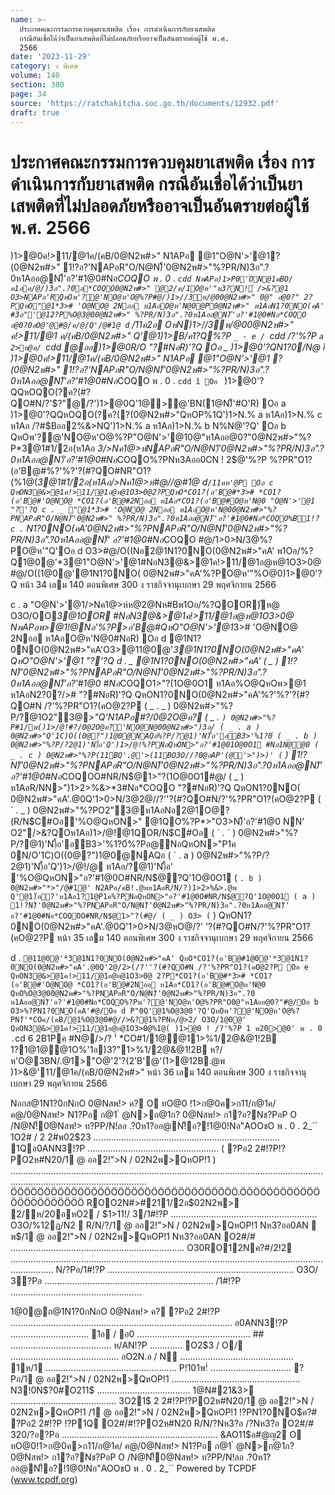 ```yaml
---
name: >-
  ประกาศคณะกรรมการควบคุมยาเสพติด เรื่อง การดำเนินการกับยาเสพติด
  กรณีอันเชื่อได้ว่าเป็นยาเสพติดที่ไม่ปลอดภัยหรืออาจเป็นอันตรายต่อผู้ใช้ พ.ศ.
  2566
date: '2023-11-29'
category: ง พิเศษ
volume: 140
section: 300
page: 34
source: 'https://ratchakitcha.soc.go.th/documents/12932.pdf'
draft: true
---
```


# ประกาศคณะกรรมการควบคุมยาเสพติด เรื่อง การดำเนินการกับยาเสพติด กรณีอันเชื่อได้ว่าเป็นยาเสพติดที่ไม่ปลอดภัยหรืออาจเป็นอันตรายต่อผู้ใช้ พ.ศ. 2566

)1>@0ค!>11/@1ค/(คB/0@N2พ#>" N1APอ @1"O@N'>'@1?(0@N2พ#>" 1!?อ?'NAPอR"O/N@N)็'0@N2พ#>"%?PR/N)3อ".?0ห1Aออ@N)็'อ?'#1@0#Nอ*COQO พ . 0 . `cdd NพAPอ)1>P0'์ON@1คBO/ค1อค/@/)3อ".?0อ*COQO0@N2พ#>" @2/ค/1O@ห'"ห3?N!์ />&?@1 O3>NAPอ'RQหOพ'?@'NO@ห'O@%?P#@/)1>//3ห/@00@N2พ#>" 0@" อ@0?" 2?PQหO"@1*3># 'O@NO@ 2Nออ ห1AอO@ห'N@0@P0@N2พ#>" ห1AอN1?0NO(คA' #3อ"'@12?P%O@3@00@N2พ#>" %?PR/N)3อ".?0ห1Aออ@N)็'อ?'#1@0#Nอ*COQO อ@0?0อO@'@#@/ค/@/Q'/@#1@ d` /11ค2อ OหN)1>//3ห/@00@N2พ#>" ค!>11/@1 ค/(คB/0@N2พ#>" Q'@1)1>B/ค1?Q%?P `_ - e / `cdd /?'%?P `a 2>ห@ค/ `cdd @ออ)1>@0R/O "?#NอR)'?Q Oอ _ )1>@0'?QN1?0/N@ ì )1>@0ค!>11/@1ค/(คB/0@N2พ#>" N1APอ @1"O@N'>'@1 ?(0@N2พ#>" 1!?อ?'NAPอR"O/N@N)็'0@N2พ#>"%?PR/N)3อ".?0ห1Aออ@N)็'อ?'#1@0#Nอ*COQO พ . 0 . `cdd î Oอ ` )1>@0'?QQหOQO(?ค?(#?QO#N/?'$?"@/?')1>@0Q'1@>@'BN(1@N)็'#O'R) Oอ a )1>@0'?QQหOQO(?ค?(?(0@N2พ#>"QหOP%1Q')1>N.% a ห1Aอ)1>N.% c ห1Aอ /?#$Bออ2%&>NQ')1>N.% a ห1Aอ)1>N.% b N%N@'?Q' Oอ b QหOพ'?@'NO@ห'O@%?P"O@N'>'@10@"ห1Aออ@0?"0@N2พ#>"%?P*3@1#1/2อ(ห1Aอ *3/>Nค1@>ห์NAPอR"O/N@N)็'0@N2พ#>"%?PR/N)3อ".?0ห1Aออ@N)็'อ?'#1@0#Nอ*COQO%?PNห3Aออ0CN ! 2$@'%?P %?PR"O1?(อ'B@#%?'%?'?(#?QO#NR"O1?(%1@(*3@1#1/2อ(ห1Aอ/>Nค1@>ห์#@//@#1@ d` /11คห'@P Oอ c QหON3@&>@1ค!>11/@1อ@ห@1O3>0@2?PQหO*CO1?(อ'B@#*3># *CO1?(อ'B@#'O@NO@ *CO1?(อ'B@#2Nออ ห1Aอ*CO1?(อ'B@#O@ห'N@0 "O@N'>'@1 "?'?Q c . _ "@1*3># 'O@NO@ 2Nออ ห1AอO@ห'N@00@N2พ#>"%?PNAPอR"O/N@N)็'0@N2พ#>" %?PR/N)3อ".?0ห1Aออ@N)็'อ?'#1@0#Nอ*COQO%B1!? c . ` N1?0NO(คA'0@N2พ#>"%?PNAPอR"O/N@N)็'0@N2พ#>"%?PR/N)3อ".?0ห1Aออ@N)็' อ?'#1@0#Nอ*COQO #@/1>0>N/3@%?PO@ห'"Q'Oอ d O3>#@/O((Nอ2@1N1?0NO(0@N2พ#>"คA' พ1Oอ/%?Q1@0@'*3@1"O@N'>'@1#NอN3@&>@1ค!>11/@1อ@ห@1O3>0@ #@/O((1@0@'@1N1?0NO( 0@N2พ#>"คA'%?PO@ห'"%O@0)1>@0'?Q หน้า 34 เลม 140 ตอนพิเศษ 300 ง ราชกิจจานุเบกษา 29 พฤศจิกายน 2566

c . a "O@N'>'@1/>Nค1@>ห์ห@2@Nห#Bพ1Oอ/%?QOOR)ัห@ O3O/OO*3@1OOR #NอN3@&>@1ค!>11/@1อ@ห@1O3>0@ NพAPอพ>@1!@Nอ'%?P>อ'B@#QหO"O@N'>'@1*3># 'O@NO@ 2Nออ ห1AอO@ห'N@0#NอR) Oอ d @1N1?0NO(0@N2พ#>"คA'O3>@11@0@'*3@1N1?0NO(0@N2พ#>"คA' QหO"O@N'>'@1 "?'?Q d . _ @1N1?0NO(0@N2พ#>"คA' ( _ ) 1!?N)็'0@N2พ#>"%?PNAPอR"O/N@N)็'0@N2พ#>"%?PR/N)3อ".?0ห1Aออ@N)็'อ?'#1@0 #Nอ*COQO1>"?(1O@0O1 ห1Aอ%O@QหOพ>@1 ห1AอN2?0?/># "?#NอR)'?Q QหON1?0NO(0@N2พ#>"คA'%?'%?'?(#?QO#N /?'%?PR"O1?(คO@2?P ( _ . _ ) 0@N2พ#>"%?P/?@1O2"3@*>"Q'N1APอ#?/0@2O@ค? ( _ . ` ) 0@N2พ#>"%?P#1/พ()1>/@!#?/0@2O@ค?'NO@N@00@N2พ#>")3อ/ ( _ . a ) 0@N2พ#>"Q'1C)O((0@?")1@0@NAQอ%?P/?@1)'N)ื้อ'อB3>'%1?0์ ( _ . b ) 0@N2พ#>"%?P/?2@1)'N)ื้อ'Q')1>/@!%?PNอQหON>"อ?'#1@01O@0O1 #Nอ1N@@0 ( _ . c ) 0@N2พ#>"%?P(11BQ'.@'>(11BO3O//?0@อAP'(@'>")>)' ( ` ) 1!?N)็'0@N2พ#>"%?PNAPอR"O/N@N)็'0@N2พ#>"%?PR/N)3อ".?0ห1Aออ@N)็' อ?'#1@0#Nอ*COQOO#NR/N$@1>"?(1O@0O1#@/ ( _ ) ห1AอR/NN>")1>2>%&>*3#Nอ*COQO "?#NอR)'?Q QหON1?0NO( 0@N2พ#>"คA'.@0Q'1>0>N/3@2@//?''?(#?QO#N/?'%?PR"O1?(คO@2?P ( ` . _ ) 0@N2พ#>"%?PO2"3@ห1AอNอ2@1O@?(R/N$C#Oอ'%O@QหON>" @1QO%?P*>"O3>N)็'อ?'#1@0 NN' O2"/>&?QOห1Aอ)1>/@!@1QOR/N$C#Oอ ( ` . ` ) 0@N2พ#>"%?P/?@1)'N)ื้อ'อB3>'%1?0์%?Pอ@NอQหON>"P1ค 0N/O'1C)O((0@?")1@0@NAQอ ( ` . a ) 0@N2พ#>"%?P/?2@1)'N)ื้อ'Q')1>/@!/@ ห1Aอ/?@1)'N)ื้อ' '%O@QหON>"อ?'#1@0O#NR/N$@?Q'1O@0O1 ( ` . b ) 0@N2พ#>"*>"/@#1@' N2APอ/คB!.@พห1AอR/N/?)1>2>%&>.@พ Q'@1)้อ?'ห1Aอ1?1@P1ค%?PNอQหON>"อ?'#1@0O#NR/N$@?Q'1O@0O1 ( a ) 1!?N)็'0@N2พ#>"%?PNAPอR"O/N@N)็'0@N2พ#>"%?PR/N)3อ".?0ห1Aออ@N)็' อ?'#1@0#Nอ*COQOO#NR/N$@1>"?(#@/ ( _ ) O3> ( ` ) QหON1?0NO(0@N2พ#>"คA'.@0Q'1>0>N/3@หO@/?' '?(#?QO#N/?'%?PR"O1?(คO@2?P หน้า 35 เลม 140 ตอนพิเศษ 300 ง ราชกิจจานุเบกษา 29 พฤศจิกายน 2566

d . ` @11@0@'*3@1N1?0NO(0@N2พ#>"คA' QหO*CO1?(อ'B@#1@0@'*3@1N1?0NO(0@N2พ#>"คA'.@0Q'2@/2>(/?''?(#?QO#N /?'%?PR"O1?(คO@2?P Oอ e QหON3@&>@1ค!>11/@1อ@ห@1O3>0@ 2?P*CO1?(อ'B@#*3># *CO1?(อ'B@#'O@NO@ *CO1?(อ'B@#2Nออ ห1Aอ*CO1?(อ'B@#O@ห'N@0 QหO%O@3@00@N2พ#>"%?PNAPอR"O/N@N)็'0@N2พ#>"%?PR/N)3อ".?0 ห1Aออ@N)็'อ?'#1@0#Nอ*COQO%?Pพ'?@'NO@ห'O@%?PR"O0@"ห1Aออ@0?"#@/Oอ b O3>%?PN1?0NO(คA'#@/Oอ d P"0Q'@1%O@3@0'?Q'QหOพ'?@'NO@ห'O@%?PN)็'*COค/(คB/@1%O@3@0#@//>&?@1%?PNห/@>2/ O3O/1@0@' QหON3@&>@1ค!>11/@1อ@ห@1O3>0@%1@( )1>@0 ! /?'%?P 1 พ20>@0' พ . 0 . `cd 6 2B1Pค #N@/>/? '์ *CO#1/1@@11>%1/2@&@1!2B 1?1@1@@1O%'1อ)3?"1>%1/2@&@1!2B ห?/ห'O@3BN/.@1>"O@'2'?(2'B'@'(1>@12B.@พ )1>&@'11/@1ค/(คB/0@N2พ#>" หน้า 36 เลม 140 ตอนพิเศษ 300 ง ราชกิจจานุเบกษา 29 พฤศจิกายน 2566

Nอกส@1N1?0กNกO 0@Nสพ!> ค? O ทO@0 !1>ก@0ค>ก11/ก@1ค/ ค@/0@Nสพ!> N1?Pอ ก@1 ํ @N>ก@1ก? 0@Nสพ!> ก1?อ?Nช?PอP O /N@N!็0@Nสพ!> ท?PP/N!ลอ .?0ห1?ออ@N!็อ?!1@0!Nอ"AOOชO พ . 0 . 2_`` 1O2# / 2 2#พ02$23 .......................................................................... 1Qอ0ANN3!?P .................................................... ( ?Pอ2 2#!?P!?PO2ห#N20/1 @ ออ2!">N / 02N2พ>QหOP!1 ) .................................................................................................................................................................................. ÖÖÖÖÖÖÖÖÖÖÖÖÖÖÖÖÖÖÖÖÖÖÖÖÖÖÖÖÖÖÖÖÖÖ.ÖÖÖÖÖÖÖÖÖÖÖÖÖÖÖÖÖÖÖÖÖÖÖ ROO2N#>#211/2อ$02N2พ> 2/ห/20อหO2 / $1>11!/ 3/1#!?P .......................................................... O3O/%12ฏ/N2  R/N/?/1 @ ออ2!">N / 02N2พ>QหOP!1 Nห3?ออ0AN  พ$/1 @ ออ2!">N / 02N2พ>QหOP!1 Nห3?ออ0AN O2#/# ..................................................................... O30RO12Nค?#/2!2 ............................................................................................................................................. N/?Pอ/1#!?P .......................................................................... O3O/ 3?Pอ ................................................................... /1#!?P ....................................................

1@0@ก@1N1?0กNกO 0@Nสพ!> ค? ?Pอ2 2#!?P ........................................................................................ อ0ANN3!?P ............................... 1อ / อ0 ............................................. ## ........................................ ห/AN!?P ............. O2$3 / O/ ........................................... อO2N.อ / N ............................................. 1ห/1 .................................................... P!101พ!์ ................................ ?Pอ/1 @ ออ2!">N / 02N2พ>QหOP!1 ................................................... N3!0N$?0#O211$ ..................................... 1@N#21&3> .......................................... 3O21$ 2 2#!?P!?PO2ห#N20/1 @ ออ2!">N / 02N2พ>QหOP!1 /1 @ ออ2!">N / 02N2พ>QหOP!1 !?PN1?0NO$ค?# ?Pอ2 2#!?P !?P1Q O2#/#!?PO2ห#N20 R/N/?Nห3?อ /?Nห3?อ O2#/# 320/?อ?Pอ .............................................................. &AO11$อ#@ญ2 O ทO@0!1>ก@0ค>ก11/ก@1ค/ ค@/0@Nสพ!> N1?Pอ ก@1 ํ @N>ก@1ก? 0@Nสพ!> ก1?อ?Nช?PอP O /N@N!็0@Nสพ!> ท?PP/N!ลอ .?0ห1?ออ@N!็อ?!1@0!Nอ"AOOชO พ . 0 . 2_`` Powered by TCPDF (www.tcpdf.org)
